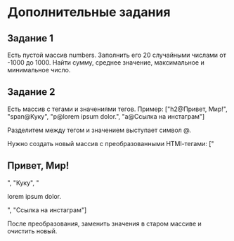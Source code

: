 # Дополнительные задания

## Задание 1

Есть пустой массив numbers.
Заполнить его 20 случайными числами от -1000 до 1000.
Найти сумму, среднее значение, максимальное и минимальное число.

## Задание 2

Есть массив с тегами и значениями тегов.
Пример: ["h2@Привет, Мир!", "span@Куку", "p@lorem ipsum dolor.", "a@Ссылка на инстаграм"]

Разделитем между тегом и значением выступает символ @.

Нужно создать новый массив с преобразованными HTMl-тегами:
 ["<h2>Привет, Мир!</h2>", "<span>Куку</span>", "<p>lorem ipsum dolor.</p>", "<a>Ссылка на инстаграм</a>"]
 
После преобразования, заменить значения в старом массиве и очистить новый.
 

